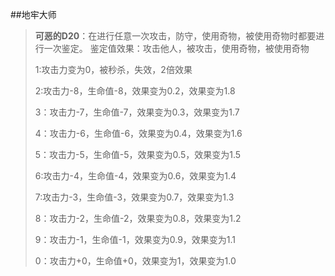 ##地牢大师
>**可恶的D20**：在进行任意一次攻击，防守，使用奇物，被使用奇物时都要进行一次鉴定。
>鉴定值效果：攻击他人，被攻击，使用奇物，被使用奇物
>
>1:攻击力变为0，被秒杀，失效，2倍效果
>
>2:攻击力-8，生命值-8，效果变为0.2，效果变为1.8
>
>3：攻击力-7，生命值-7，效果变为0.3，效果变为1.7
>
>4：攻击力-6，生命值-6，效果变为0.4，效果变为1.6
>
>5：攻击力-5，生命值-5，效果变为0.5，效果变为1.5
>
>6:攻击力-4，生命值-4，效果变为0.6，效果变为1.4
>
>7:攻击力-3，生命值-3，效果变为0.7，效果变为1.3
>
>8：攻击力-2，生命值-2，效果变为0.8，效果变为1.2
>
>9：攻击力-1，生命值-1，效果变为0.9，效果变为1.1
>
>0：攻击力+0，生命值+0，效果变为1，效果变为1.0
>
>
>
>
